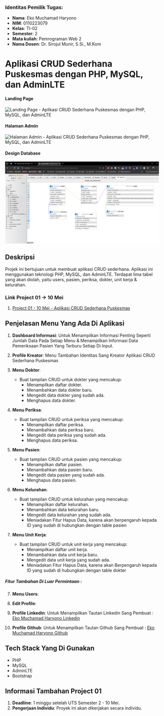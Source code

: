 ### Identitas Pemilik Tugas:

- **Nama**: Eko Muchamad Haryono
- **NIM**: 0110223079
- **Kelas**: TI-02
- **Semester**: 2
- **Mata kuliah**: Pemrograman Web 2
- **Nama Dosen**: Dr. Sirojul Munir, S.Si., M.Kom

# Aplikasi CRUD Sederhana Puskesmas dengan PHP, MySQL, dan AdminLTE

#### Landing Page
![Landing Page - Aplikasi CRUD Sederhana Puskesmas dengan PHP, MySQL, dan AdminLTE]()

#### Halaman Admin
![Halaman Admin - Aplikasi CRUD Sederhana Puskesmas dengan PHP, MySQL, dan AdminLTE]()

#### Design Database
![Design Database - Aplikasi CRUD Sederhana Puskesmas dengan PHP, MySQL, dan AdminLTE](assets/img/design_db/design_db_puskesmas.png)


## Deskripsi

Projek ini bertujuan untuk membuat aplikasi CRUD sederhana. Aplikasi ini menggunakan teknologi PHP, MySQL, dan AdminLTE. Terdapat lima tabel yang akan diolah, yaitu users, pasien, periksa, dokter, unit kerja & kelurahan.

### Link Project 01 -> 10 Mei

1. [Project 01 - 10 Mei - Aplikasi CRUD Sederhana Puskesmas
   ](https://github.com/ekomh170/Project-1-PemWeb-2-10May.git)

## Penjelasan Menu Yang Ada Di Aplikasi

1. **Dashboard Informasi**:
   Untuk Menampilkan Informasi Penting Seperti Jumlah Data Pada Setiap Menu & Menampilkan Informasi Data Pemeriksaan Pasien Yang Terburu Setiap Di Input.

2. **Profile Kreator**:
   Menu Tambahan Identitas Sang Kreator Aplikasi CRUD Sederhana Puskesmas

3. **Menu Dokter**:
   - Buat tampilan CRUD untuk dokter yang mencakup:
     - Menampilkan daftar dokter.
     - Menambahkan data dokter baru.
     - Mengedit data dokter yang sudah ada.
     - Menghapus data dokter.
4. **Menu Periksa**:

   - Buat tampilan CRUD untuk periksa yang mencakup:
     - Menampilkan daftar periksa.
     - Menambahkan data periksa baru.
     - Mengedit data periksa yang sudah ada.
     - Menghapus data periksa.

5. **Menu Pasien**:
   - Buat tampilan CRUD untuk pasien yang mencakup:
     - Menampilkan daftar pasien.
     - Menambahkan data pasien baru.
     - Mengedit data pasien yang sudah ada.
     - Menghapus data pasien.

6. **Menu Kelurahan**:

   - Buat tampilan CRUD untuk kelurahan yang mencakup:
     - Menampilkan daftar kelurahan.
     - Menambahkan data kelurahan baru.
     - Mengedit data kelurahan yang sudah ada.
     - Meniadakan Fitur Hapus Data, karena akan berpengaruh kepada ID yang sudah di hubungkan dengan table pasien

7. **Menu Unit Kerja**:

   - Buat tampilan CRUD untuk unit kerja yang mencakup:
     - Menampilkan daftar unit kerja.
     - Menambahkan data unit kerja baru.
     - Mengedit data unit kerja yang sudah ada.
     - Meniadakan Fitur Hapus Data, karena akan Berpengaruh kepada ID yang sudah di hubungkan dengan table dokter

##### Fitur Tambahan Di Luar Permintaan :

7. **Menu Users**:

9. **Edit Profile**:


8. **Profile Linkedin**:
   Untuk Menampilkan Tautan Linkedin Sang Pembuat : [Eko Muchamad Haryono Linkedin
   ](https://www.linkedin.com/in/eko-haryono-290)

9. **Profile Github**:
   Untuk Menampilkan Tautan Github Sang Pembuat : [Eko Muchamad Haryono Github
   ](https://github.com/ekomh170)

## Tech Stack Yang Di Gunakan

- PHP
- MySQL
- AdminLTE
- Bootstrap

## Informasi Tambahan Project 01

1. **Deadline**: 1 minggu setelah UTS Semester 2 - 10 Mei.
2. **Pengerjaan Individu**: Proyek ini akan dikerjakan secara individu.
